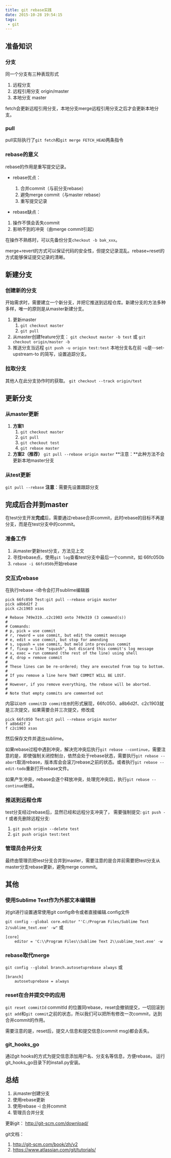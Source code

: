 ```yaml
---
title: git rebase实践
date: 2015-10-28 19:54:15
tags: 
 - git
---
```


## 准备知识
### 分支
同一个分支有三种表现形式
1. 远程分支
2. 远程引用分支 origin/master
3. 本地分支	master


fetch会更新远程引用分支，本地分支merge远程引用分支之后才会更新本地分支。

### pull
pull实际执行了`git fetch`和`git merge FETCH_HEAD`两条指令


### rebase的意义
rebase的作用是重写提交记录。
- rebase优点：
	1. 合并commit（与前分支rebase）
	2. 避免merge commit（与master rebase）
	3. 重写提交记录

- rebase缺点：
1. 操作不慎会丢失commit
2. 影响不到的冲突（由merge commit引起）

在操作不熟练时，可以先备份分支`checkout -b bak_xxx`。

merge+revert的方式可以保证代码的安全性，但提交记录混乱。rebase+reset的方式能够保证提交记录的清晰。


## 新建分支
### 创建新的分支
开始需求时，需要建立一个新分支，并把它推送到远程仓库。新建分支的方法多种多样，唯一的原则是从master新建分支。
1. 更新master
	1. `git checkout master`
	2. `git pull`
2. 从master创建feature分支：
	`git checkout master -b test` 或 `git checkout origin/master -b`
3. 推送分支当远程
	 `git push -u origin test:test` 本地分支名在前
	-u是--set-upstream-to 的简写，设置追踪分支。

### 拉取分支
其他人在此分支协作时的获取。
	`git checkout --track origin/test`


## 更新分支

### 从master更新
1. **方案1**
	1. `git checkout master`
	2. `git pull`
	3. `git checkout test`
	4. `git rebase master`
2. **方案2（推荐）**
	`git pull --rebase origin master`
	**注意：**此种方法不会更新本地master分支

### 从test更新
`git pull --rebase` 
**注意**：需要先设置跟踪分支

## 完成后合并到master
在test分支开发**完成**后，需要通过rebase合并commit，此时rebase的目标不再是分支，而是在test分支中的commit。

### 准备工作
1. 从master更新test分支，方法见上文
2. 寻找rebase点，使用`git log`查看test分支中最后一个commit，如
66fc050b 
3. `rebase -i 66fc050b`开始rebase


### 交互式rebase
在执行rebase -i命令会打开sublime编辑器
```
pick 66fc050 Test:git pull --rebase origin master
pick a8b6d2f 2
pick c2c1903 xsas

# Rebase 749e319..c2c1903 onto 749e319 (3 command(s))
#
# Commands:
# p, pick = use commit
# r, reword = use commit, but edit the commit message
# e, edit = use commit, but stop for amending
# s, squash = use commit, but meld into previous commit
# f, fixup = like "squash", but discard this commit's log message
# x, exec = run command (the rest of the line) using shell
# d, drop = remove commit
#
# These lines can be re-ordered; they are executed from top to bottom.
#
# If you remove a line here THAT COMMIT WILL BE LOST.
#
# However, if you remove everything, the rebase will be aborted.
#
# Note that empty commits are commented out
```

内容以`动作 commitID commit信息`的形式展现，66fc050、a8b6d2f、c2c1903就是三次提交，如果需要合并三次提交，修改成
```
pick 66fc050 Test:git pull --rebase origin master
f a8b6d2f 2
f c2c1903 xsas
```
然后保存文件并退出sublime。

如果rebase过程中遇到冲突，解决完冲突后执行`git rebase --continue`，需要注意的是，即使强制关闭控制台，依然会处于rebase状态，需要执行`git rebase --abort`取消rebase，版本库会会滚刀rebase之前的状态。或者执行`git rebase --edit-todo`重新打开rebase文件。

如果产生冲突，rebase会逐个释放冲突，处理完冲突后，执行`git rebase --continue`继续。

### 推送到远程仓库
test分支经过rebase后，显然已经和远程分支冲突了，
需要强制提交:
`git push -f`
或者先删除远程分支:
1. `git push origin --delete test`
2. `git push origin test:test`


### 管理员合并分支
最终由管理员把test分支合并到master，需要注意的是合并前需要把test分支从master分支rebase更新，避免merge commit。

## 其他

### 使用Sublime Text作为外部文本编辑器

对git进行设置通常使用git config命令或者直接编辑.config文件

`git config --global core.editor "'C:/Program Files/Sublime Text 2/sublime_text.exe' -w"`
或
```
[core]
	editor = 'C:\\Program Files\\Sublime Text 2\\sublime_text.exe' -w
```

### rebase取代merge
`git config --global branch.autosetuprebase always`
或
```
[branch]
	autosetuprebase = always
```

### reset在合并提交中的应用
`git reset commitId` commitId 的位置同rebase，reset会撤销提交，一切回滚到`git add`和`git commit`之前的状态，所以我们可以把所有修改一次commit，达到合并commit的作用。

需要注意的是，reset后，提交人信息和提交信息(commit msg)都会丢失。


### git_hooks_go
通过git hooks的方式为提交信息添加用户名、分支名等信息，方便rebase。
运行git_hooks_go目录下的install.py安装。

## 总结
1. 从master创建分支
2. 使用rebase更新
3. 使用rebase -i 合并commit
4. 管理员合并分支

更新git：
http://git-scm.com/download/

git文档：
1. http://git-scm.com/book/zh/v2
2. https://www.atlassian.com/git/tutorials/

